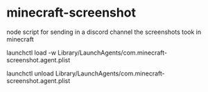 # minecraft-screenshot
node script for sending in a discord channel the screenshots took in minecraft

launchctl load -w Library/LaunchAgents/com.minecraft-screenshot.agent.plist

launchctl unload  Library/LaunchAgents/com.minecraft-screenshot.agent.plist